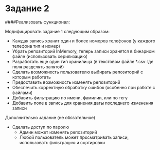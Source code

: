 # Задание 2

####Реализовать функционал:

Модифицировать задание 1 следующим образом:

* Каждая запись хранит один и более номеров телефонов (у каждого телефона тип и номер)
* Убрать репозиторий InMemory, теперь записи хранятся в бинарном файле (использовать серилизацию)
* Разработать еще один тип хранилища (в текстовом файле *.csv где поля разделять запятой)
* Сделать возможность пользователю выбирать репозиторий с которым работать
* Предоставить возможность изменять репозиторий
* Обеспечить корректную обработку ошибок (особенно при работе с файлами)
* Добавить фильтрацию по имени, фамилии, или по тегу
* Добавить поле в запись для хранения даты последнего изменения записи

Дополнительно задание (не обязательное)
* Сделать доступ по паролю
  * Админ может изменять репозиторий
  * Любой пользователь может просматривать записи, использовать фильтрацию и сортировки
